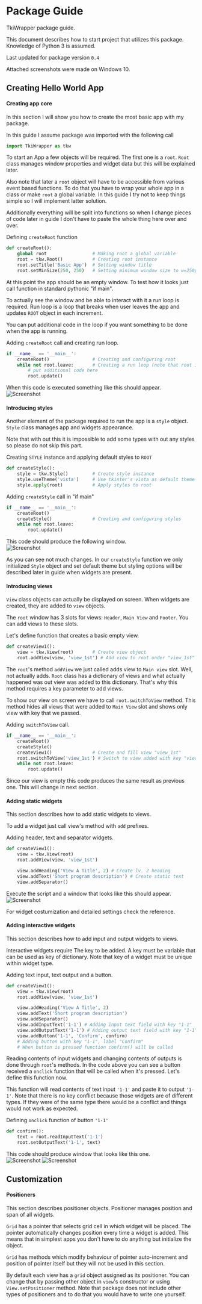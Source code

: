 # Package Guide
TkiWrapper package guide.

This document describes how to start project that utilizes this package.
Knowledge of Python 3 is assumed.

Last updated for package version `0.4`

Attached screenshots were made on Windows 10.



## Creating Hello World App

#### Creating app core
In this section I will show you how to create the most basic app with my package.

In this guide I assume package was imported with the following call
```python
import TkiWrapper as tkw
```

To start an App a few objects will be required. The first one is a `root`.
`Root` class manages window properties and widget data
but this will be explained later.

Also note that later a `root` object will have to be accessible from various
event based functions. To do that you have to wrap your whole app
in a class or make `root` a global variable.
In this guide I try not to keep things simple so I will implement latter solution.

Additionally everything will be split into functions so when I change
pieces of code later in guide I don't have to paste the whole thing here over and over.

Defining `createRoot` function
```python
def createRoot():
    global root                 # Making root a global variable
    root = tkw.Root()           # Creating root instance
    root.setTitle('Basic App')  # Setting window title
    root.setMinSize(250, 250)   # Setting minimum window size to w=250px, h=250px
```

At this point the app should be an empty window.
To test how it looks just call function in standard pythonic "if main".

To actually see the window and be able to interact with it a run loop is required.
Run loop is a loop that breaks when user leaves the app and updates `ROOT` object
in each increment.

You can put additional code in the loop if you want something to be
done when the app is running.

Adding `createRoot` call and creating run loop.
```python
if __name__ == '__main__':
    createRoot()                # Creating and configuring root
    while not root.leave:       # Creating a run loop (note that root is a global)
        # put additional code here
        root.update()
```

When this code is executed something like this should appear.  
![Screenshot](screenshots/guide_1_1win.png)



#### Introducing styles
Another element of the package required to run the app is a `style` object.
`Style` class manages app and widgets appearance.

Note that with out this it is impossible to add some types with out any styles
so please do not skip this part.

Creating `STYLE` instance and applying default styles to `ROOT`
```python
def createStyle():
    style = tkw.Style()         # Create style instance
    style.useTheme('vista')     # Use tkinter's vista as default theme
    style.apply(root)           # Apply styles to root
```

Adding `createStyle` call in "if main"
```python
if __name__ == '__main__':
    createRoot()
    createStyle()               # Creating and configuring styles
    while not root.leave:
        root.update()
```

This code should produce the following window.  
![Screenshot](screenshots/guide_1_2win.png)

As you can see not much changes. In our `createStyle` function we only
initialized `Style` object and set default theme
but styling options will be described later in guide when widgets are present.



#### Introducing views
`View` class objects can actually be displayed on screen.
When widgets are created, they are added to `view` objects.

The `root` window has 3 slots for views: `Header`, `Main View` and `Footer`.
You can add views to these slots.

Let's define function that creates a basic empty view.

```python
def createView1():
    view = tkw.View(root)       # Create view object
    root.addView(view, 'view_1st') # Add view to root under "view_1st" key.
```

The `root`'s method `addView` we just called adds view to `Main view` slot.
Well, not actually adds. `Root` class has a dictionary of views and what actually
happened was out view was added to this dictionary.
That's why this method requires a key parameter to add views.

To show our view on screen we have to call `root.switchToView` method.
This method hides all views that were added to `Main View` slot and shows
only view with key that we passed.

Adding `switchToView` call.
```python
if __name__ == '__main__':
    createRoot()
    createStyle()
    createView1()               # Create and fill view "view_1st"
    root.switchToView('view_1st') # Switch to view added with key "view_1st"
    while not root.leave:
        root.update()
```

Since our view is empty this code produces the same result as previous one.
This will change in next section.



#### Adding static widgets
This section describes how to add static widgets to views.

To add a widget just call view's method with `add` prefixes.

Adding header, text and separator widgets.
```python
def createView1():
    view = tkw.View(root)
    root.addView(view, 'view_1st')

    view.addHeading('View A Title', 2) # Create lv. 2 heading
    view.addText('Short program description') # Create static text
    view.addSeparator()
```

Execute the script and a window that looks like this should appear.  
![Screenshot](screenshots/guide_1_3win.png)

For widget costumization and detailed settings check the reference.



#### Adding interactive widgets
This section describes how to add input and output widgets to views.

Interactive widgets require The key to be added.
A key must be variable that can be used as key of dictionary.
Note that key of a widget must be unique within widget type.

Adding text input, text output and a button.
```python
def createView1():
    view = tkw.View(root)
    root.addView(view, 'view_1st')

    view.addHeading('View A Title', 2)
    view.addText('Short program description')
    view.addSeparator()
    view.addInputText('1-1') # Adding input text field with key "1-1"
    view.addOutputText('1-1') # Adding output text field with key "1-1"
    view.addButton('1-1', 'Confirm', confirm)
    # Adding button with key "1-1", label "Confirm"
    # When button is pressed function confirm() will be called
```

Reading contents of input widgets and changing contents of outputs is done through
`root`'s methods. In the code above you can see a button received a `onclick` function
that will be called when it's pressed. Let's define this function now.

This function will read contents of text input `'1-1'` and paste it to output `'1-1'`.
Note that there is no key conflict because those widgets are of different types.
If they were of the same type there would be a conflict and things would not work
as expected.

Defining `onclick` function of button `'1-1'`
```python
def confirm():
    text = root.readInputText('1-1')
    root.setOutputText('1-1', text)
```

This code should produce window that looks like this one.  
![Screenshot](screenshots/guide_1_4Awin.png)
![Screenshot](screenshots/guide_1_4Bwin.png)



## Customization

#### Positioners
This section describes positioner objects.
Positioner manages position and span of all widgets.

`Grid` has a pointer that selects grid cell in which widget will be placed.
The pointer automatically changes position every time a widget is added.
This means that in simplest apps you don't have to
do anything but initialize the object.

`Grid` has methods which modify behaviour of pointer auto-increment
and position of pointer itself but they will not be used in this section.

By default each view has a `grid` object assigned as its positioner.
You can change that by passing other object in `view`'s constructor
or using `View.setPositioner` method. Note that package does not include
other types of positioners and to do that you would have to write one yourself.
